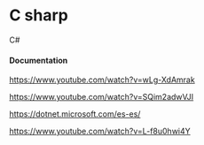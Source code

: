 # C sharp
 C#


#### Documentation

https://www.youtube.com/watch?v=wLg-XdAmrak

https://www.youtube.com/watch?v=SQim2adwVJI

https://dotnet.microsoft.com/es-es/

https://www.youtube.com/watch?v=L-f8u0hwi4Y



